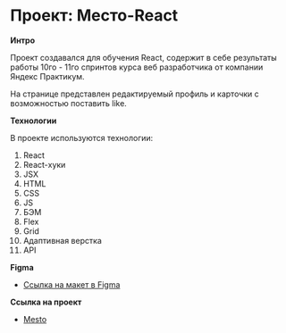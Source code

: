 # Проект: Место-React

**Интро**

Проект создавался для обучения React, содержит в себе результаты работы 10го - 11го спринтов курса веб разработчика от компании Яндекс Практикум.

На странице представлен редактируемый профиль и карточки с возможностью поставить like.

**Технологии**

В проекте используются технологии:
1. React
2. React-хуки
2. JSX
3. HTML
4. CSS
5. JS
6. БЭМ
7. Flex
8. Grid
9. Адаптивная верстка
10. API


**Figma**

* [Ссылка на макет в Figma](https://www.figma.com/file/2cn9N9jSkmxD84oJik7xL7/JavaScript.-Sprint-4?node-id=0%3A1)

**Ссылка на проект**

* [Mesto](https://kiokoshinkai.github.io/mesto-react/)

